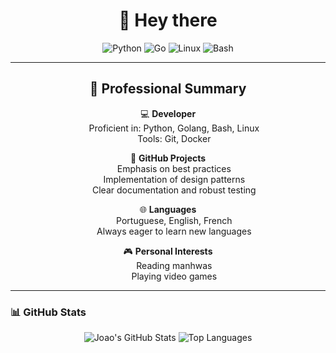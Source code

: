 <!-- Header -->
<h1 align="center">👋 Hey there</h1>

<!-- Tech Badges -->
<p align="center">
  <img src="https://img.shields.io/badge/Code-Python-informational?style=flat&logo=python&logoColor=white&color=3776AB" alt="Python">
  <img src="https://img.shields.io/badge/Code-Go-informational?style=flat&logo=go&logoColor=white&color=00ADD8" alt="Go">
  <img src="https://img.shields.io/badge/OS-Linux-informational?style=flat&logo=linux&logoColor=white&color=FCC624" alt="Linux">
  <img src="https://img.shields.io/badge/Shell-Bash-informational?style=flat&logo=gnu-bash&logoColor=white&color=4EAA25" alt="Bash">
</p>

<hr>
<div align="center">
<h2>🎯 Professional Summary</h2>

💻 **Developer**  
&nbsp;&nbsp;&nbsp;&nbsp; Proficient in: Python, Golang, Bash, Linux  
&nbsp;&nbsp;&nbsp;&nbsp; Tools: Git, Docker

📂 **GitHub Projects**  
&nbsp;&nbsp;&nbsp;&nbsp; Emphasis on best practices  
&nbsp;&nbsp;&nbsp;&nbsp; Implementation of design patterns  
&nbsp;&nbsp;&nbsp;&nbsp; Clear documentation and robust testing

🌐 **Languages**  
&nbsp;&nbsp;&nbsp;&nbsp; Portuguese, English, French  
&nbsp;&nbsp;&nbsp;&nbsp; Always eager to learn new languages

🎮 **Personal Interests**  
&nbsp;&nbsp;&nbsp;&nbsp; Reading manhwas  
&nbsp;&nbsp;&nbsp;&nbsp; Playing video games

</div>

---

<!-- GitHub Stats -->
### 📊 GitHub Stats
<p align="center">
  <img src="https://github-readme-stats.vercel.app/api?username=jean0t&rank_icon=github&show_icons=true&theme=github_dark" alt="Joao's GitHub Stats" />
  <img src="https://github-readme-stats.vercel.app/api/top-langs/?username=jean0t&layout=compact&langs_count=6&theme=github_dark&size_weight=0.2&count_weight=0.8&hide=mako,powershell,cython,makefile,vim%20script,batchfile,css,assembly,javascript,C%2B%2B" alt="Top Languages" />
</p>
